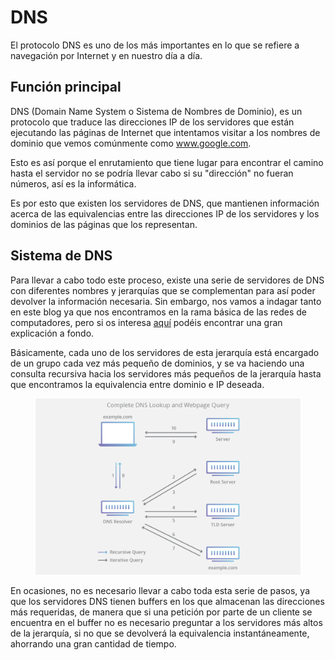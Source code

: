 # DNS

El protocolo DNS es uno de los más importantes en lo que se refiere a navegación por Internet y en nuestro día a día.

## Función principal

DNS (Domain Name System o Sistema de Nombres de Dominio), es un protocolo que traduce las direcciones IP de los servidores que están ejecutando las páginas de Internet que intentamos visitar a los nombres de dominio que vemos comúnmente como www.google.com.

Esto es así porque el enrutamiento que tiene lugar para encontrar el camino hasta el servidor no se podría llevar cabo si su "dirección" no fueran números, así es la informática.

Es por esto que existen los servidores de DNS, que mantienen información acerca de las equivalencias entre las direcciones IP de los servidores y los dominios de las páginas que los representan.

## Sistema de DNS

Para llevar a cabo todo este proceso, existe una serie de servidores de DNS con diferentes nombres y jerarquías que se complementan para así poder devolver la información necesaria. Sin embargo, nos vamos a indagar tanto en este blog ya que nos encontramos en la rama básica de las redes de computadores, pero si os interesa [aquí](https://www.cloudflare.com/es-es/learning/dns/what-is-dns/) podéis encontrar una gran explicación a fondo.

Básicamente, cada uno de los servidores de esta jerarquía está encargado de un grupo cada vez más pequeño de dominios, y se va haciendo una consulta recursiva hacia los servidores más pequeños de la jerarquía hasta que encontramos la equivalencia entre dominio e IP deseada.

<figure><img src="../../../.gitbook/assets/image (1) (1).png" alt=""><figcaption></figcaption></figure>

En ocasiones, no es necesario llevar a cabo toda esta serie de pasos, ya que los servidores DNS tienen buffers en los que almacenan las direcciones más requeridas, de manera que si una petición por parte de un cliente se encuentra en el buffer no es necesario preguntar a los servidores más altos de la jerarquía, si no que se devolverá la equivalencia instantáneamente, ahorrando una gran cantidad de tiempo.
